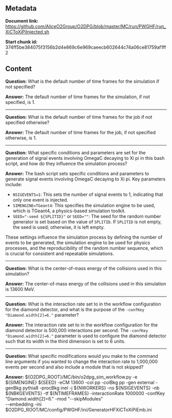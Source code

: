 ## Metadata

**Document link:** https://github.com/AliceO2Group/O2DPG/blob/master/MC/run/PWGHF/run_XiCToXiPiInjected.sh

**Start chunk id:** 374ff5be384075f3156b2d4e869c6e969caeecb602644c74a06ce81759af1ff2

## Content

**Question:** What is the default number of time frames for the simulation if not specified?

**Answer:** The default number of time frames for the simulation, if not specified, is 1.

---

**Question:** What is the default number of time frames for the job if not specified otherwise?

**Answer:** The default number of time frames for the job, if not specified otherwise, is 1.

---

**Question:** What specific conditions and parameters are set for the generation of signal events involving OmegaC decaying to Xi pi in this bash script, and how do they influence the simulation process?

**Answer:** The bash script sets specific conditions and parameters to generate signal events involving OmegaC decaying to Xi pi. Key parameters include:

- `NSIGEVENTS=1`: This sets the number of signal events to 1, indicating that only one event is injected.
- `SIMENGINE=TGeant4`: This specifies the simulation engine to be used, which is TGeant4, a physics-based simulation toolkit.
- `SEED="-seed ${SPLITID}"` or `SEED=""`: The seed for the random number generator is set based on the value of `SPLITID`. If `SPLITID` is not empty, the seed is used; otherwise, it is left empty.

These settings influence the simulation process by defining the number of events to be generated, the simulation engine to be used for physics processes, and the reproducibility of the random number sequence, which is crucial for consistent and repeatable simulations.

---

**Question:** What is the center-of-mass energy of the collisions used in this simulation?

**Answer:** The center-of-mass energy of the collisions used in this simulation is 13600 MeV.

---

**Question:** What is the interaction rate set to in the workflow configuration for the diamond detector, and what is the purpose of the `-confKey "Diamond.width[2]=6."` parameter?

**Answer:** The interaction rate set to in the workflow configuration for the diamond detector is 500,000 interactions per second. The `-confKey "Diamond.width[2]=6."` parameter is used to configure the diamond detector such that its width in the third dimension is set to 6 units.

---

**Question:** What specific modifications would you make to the command line arguments if you wanted to change the interaction rate to 1,000,000 events per second and also include a module that is not skipped?

**Answer:** ${O2DPG_ROOT}/MC/bin/o2dpg_sim_workflow.py -e ${SIMENGINE} ${SEED} -eCM 13600 -col pp -colBkg pp -gen external -genBkg pythia8 -procBkg inel -j ${NWORKERS} -ns ${NSIGEVENTS} -nb ${NBKGEVENTS} -tf ${NTIMEFRAMES} -interactionRate 1000000 -confKey "Diamond.width[2]=6." -mod "--skipModules" \
    --embedding -ini $O2DPG_ROOT/MC/config/PWGHF/ini/GeneratorHFXiCToXiPiEmb.ini